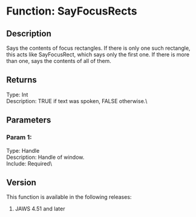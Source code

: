 # Function: SayFocusRects

## Description

Says the contents of focus rectangles. If there is only one such
rectangle, this acts like SayFocusRect, which says only the first one.
If there is more than one, says the contents of all of them.

## Returns

Type: Int\
Description: TRUE if text was spoken, FALSE otherwise.\

## Parameters

### Param 1:

Type: Handle\
Description: Handle of window.\
Include: Required\

## Version

This function is available in the following releases:

1.  JAWS 4.51 and later
